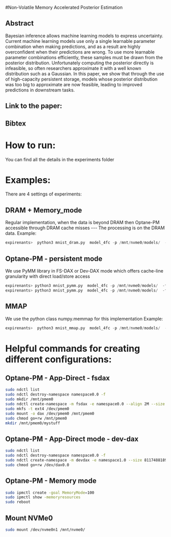 #Non-Volatile Memory Accelerated Posterior Estimation
## Abstract

Bayesian inference allows machine learning models to express uncertainty. Current machine learning models use only a single learnable parameter combination when making predictions, and as a result are highly overconfident when their predictions are wrong. To use more learnable parameter combinations efficiently, these samples must be drawn from the posterior distribution. Unfortunately computing the posterior directly is infeasible, so often researchers approximate it with a well known distribution such as a Gaussian. In this paper, we show that through the use of high-capacity persistent storage, models whose posterior distribution was too big to approximate are now feasible, leading to improved predictions in downstream tasks.



## Link to the paper:

## Bibtex

# How to run: 
You can find all the details in the experiments folder

# Examples:
There are 4 settings of experiments:
## DRAM + Memory_mode
Regular implementation, when the data is beyond DRAM then Optane-PM 
accessible through DRAM cache misses --- The processing is on the DRAM data.
Example:
``` python
expirenants>  python3 mnist_dram.py  model_4fc -p /mnt/nvme0/models/  -c 1 -e 75  --results_filepath mnist_dram_mm_model_4fc_e75.gpu.csv
```

## Optane-PM - persistent mode
We use PyMM library in FS-DAX or Dev-DAX mode which offers cache-line granularity
with direct load/store access
``` python
expirenants> python3 mnist_pymm.py  model_4fc -p /mnt/nvme0/models/  -f /mnt/pmem0 -c 1 -s 520000 -e 75 --results_filepath mnist_pymm_dax_model_4fc_e75.gpu.csv
expirenants> python3 mnist_pymm.py  model_4fc -p /mnt/nvme0/models/  -f /dev/dax0.0 -c 1 -s 520000 -e 75 --results_filepath mnist_pymm_dax_model_4fc_e75.gpu.csv
```



## MMAP
We use the python class numpy.memmap for this implementation
Example:
``` python
expirenants>  python3 mnist_mmap.py  model_4fc -p /mnt/nvme0/models/  -c 1  --posterior_path /mnt/nvme0/mmap/  -e 75 --results_filepath mnist_mmap_model_4fc_e75.gpu.csv
```




# Helpful commands for creating different configurations:

## Optane-PM - App-Direct - fsdax
``` bash
sudo ndctl list
sudo ndctl destroy-namespace namespace0.0 -f
sudo mkdir /mnt/pmem0
sudo ndctl create-namespace -m fsdax -e namespace0.0 --align 2M --size 811748818944 --force
sudo mkfs -t ext4 /dev/pmem0
sudo mount -o dax /dev/pmem0 /mnt/pmem0
sudo chmod go+rw /mnt/pmem0
mkdir /mnt/pmem0/mystuff
```


## Optane-PM - App-Direct mode - dev-dax
``` bash
sudo ndctl list
sudo ndctl destroy-namespace namespace0.0 -f
sudo ndctl create-namespace -m devdax -e namespace1.0 --size 811748818944  --align 2M --force
sudo chmod go+rw /dev/dax0.0
```



## Optane-PM - Memory mode
``` bash
sudo ipmctl create -goal MemoryMode=100
sudo ipmctl show -memoryresources
sudo reboot
```



## Mount NVMe0
``` bash
sudo mount /dev/nvme0n1 /mnt/nvme0/
```




